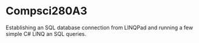 # Compsci280A3
Establishing an SQL database connection from LINQPad and running a few simple C# LINQ an SQL queries.
